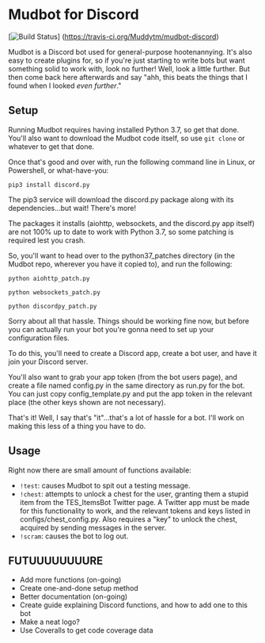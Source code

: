 # Mudbot for Discord

[![Build Status](https://travis-ci.org/Muddytm/mudbot-discord.svg?branch=master)] (https://travis-ci.org/Muddytm/mudbot-discord)

Mudbot is a Discord bot used for general-purpose hootenannying. It's also easy to create plugins for, so if you're just starting to write bots but want something solid to work with, look no further! Well, look a little further. But then come back here afterwards and say "ahh, this beats the things that I found when I looked *even further*."

## Setup

Running Mudbot requires having installed Python 3.7, so get that done. You'll also want to download the Mudbot code itself, so use `git clone` or whatever to get that done.

Once that's good and over with, run the following command line in Linux, or Powershell, or what-have-you:

`pip3 install discord.py`

The pip3 service will download the discord.py package along with its dependencies...but wait! There's more!

The packages it installs (aiohttp, websockets, and the discord.py app itself) are not 100% up to date to work with Python 3.7, so some patching is required lest you crash.


So, you'll want to head over to the python37_patches directory (in the Mudbot repo, wherever you have it copied to), and run the following:

`python aiohttp_patch.py`

`python websockets_patch.py`

`python discordpy_patch.py`

Sorry about all that hassle. Things should be working fine now, but before you can actually run your bot you're gonna need to set up your configuration files.

To do this, you'll need to create a Discord app, create a bot user, and have it join your Discord server.

You'll also want to grab your app token (from the bot users page), and create a file named config.py in the same directory as run.py for the bot. You can just copy config_template.py and put the app token in the relevant place (the other keys shown are not necessary).

That's it! Well, I say that's "it"...that's a lot of hassle for a bot. I'll work on making this less of a thing you have to do.

## Usage

Right now there are small amount of functions available:

- `!test`: causes Mudbot to spit out a testing message.
- `!chest`: attempts to unlock a chest for the user, granting them a stupid item from the TES\_ItemsBot Twitter page. A Twitter app must be made for this functionality to work, and the relevant tokens and keys listed in configs/chest\_config.py. Also requires a "key" to unlock the chest, acquired by sending messages in the server.
- `!scram`: causes the bot to log out.

## FUTUUUUUUUURE

- Add more functions (on-going)
- Create one-and-done setup method
- Better documentation (on-going)
- Create guide explaining Discord functions, and how to add one to this bot
- Make a neat logo?
- Use Coveralls to get code coverage data
